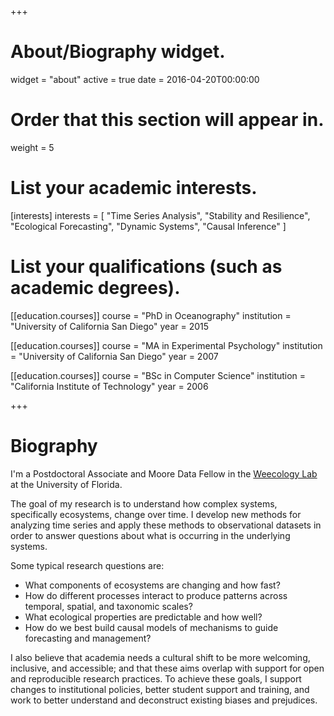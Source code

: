 +++
# About/Biography widget.
widget = "about"
active = true
date = 2016-04-20T00:00:00

# Order that this section will appear in.
weight = 5

# List your academic interests.
[interests]
  interests = [
    "Time Series Analysis",
    "Stability and Resilience", 
    "Ecological Forecasting",
    "Dynamic Systems", 
    "Causal Inference"
  ]

# List your qualifications (such as academic degrees).
[[education.courses]]
  course = "PhD in Oceanography"
  institution = "University of California San Diego"
  year = 2015

[[education.courses]]
  course = "MA in Experimental Psychology"
  institution = "University of California San Diego"
  year = 2007

[[education.courses]]
  course = "BSc in Computer Science"
  institution = "California Institute of Technology"
  year = 2006
 
+++

# Biography

I'm a Postdoctoral Associate and Moore Data Fellow in the [Weecology Lab](https://www.weecology.org) at the University of Florida.

The goal of my research is to understand how complex systems, specifically ecosystems, change over time. I develop new methods for analyzing time series and apply these methods to observational datasets in order to answer questions about what is occurring in the underlying systems.

Some typical research questions are:

* What components of ecosystems are changing and how fast?
* How do different processes interact to produce patterns across temporal, spatial, and taxonomic scales?
* What ecological properties are predictable and how well?
* How do we best build causal models of mechanisms to guide forecasting and management?

I also believe that academia needs a cultural shift to be more welcoming, inclusive, and accessible; and that these aims overlap with support for open and reproducible research practices. To achieve these goals, I support changes to institutional policies, better student support and training, and work to better understand and deconstruct existing biases and prejudices.